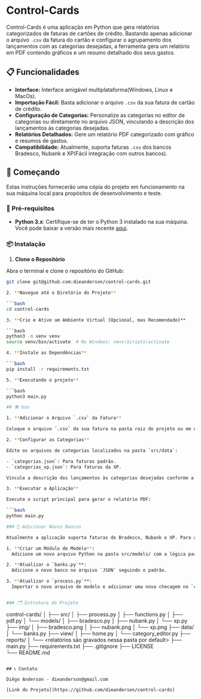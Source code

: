 # Control-Cards

Control-Cards é uma aplicação em Python que gera relatórios categorizados de faturas de cartões de crédito. Bastando apenas adicionar o arquivo `.csv` da fatura do cartão e configurar o agrupamento dos lançamentos com as categorias desejadas, a ferramenta gera um relatório em PDF contendo gráficos e um resumo detalhado dos seus gastos.

## 📋 Funcionalidades

- **Interface:** Interface amigável multiplataforma(Windows, Linux e MacOs).
- **Importação Fácil:** Basta adicionar o arquivo `.csv` da sua fatura de cartão de crédito.
- **Configuração de Categorias:** Personalize as categorias no editor de categorias ou diretamente no arquivo JSON, vinculando a descrição dos lançamentos às categorias desejadas.
- **Relatórios Detalhados:** Gere um relatório PDF categorizado com gráfico e resumos de gastos.
- **Compatibilidade:** Atualmente, suporta faturas `.csv` dos bancos Bradesco, Nubank e XP(Fácil integração com outros bancos).

## 🚀 Começando

Estas instruções fornecerão uma cópia do projeto em funcionamento na sua máquina local para propósitos de desenvolvimento e teste.

### 🔧 Pré-requisitos

- **Python 3.x**: Certifique-se de ter o Python 3 instalado na sua máquina. Você pode baixar a versão mais recente [aqui](https://www.python.org/downloads/).

### 📦 Instalação

1. **Clone o Repositório**

  Abra o terminal e clone o repositório do GitHub:

  ```bash
  git clone git@github.com:dieanderson/control-cards.git

2. **Navegue até o Diretório do Projeto**
  
  ```bash
  cd control-cards

3. **Crie e Ative um Ambiente Virtual (Opcional, mas Recomendado)**
  
  ```bash
  python3 -m venv venv
  source venv/bin/activate  # No Windows: venv\Scripts\activate

4. **Instale as Dependências**
  
  ```bash
  pip install -r requirements.txt

5. **Executando o projeto**
  
  ```bash
  python3 main.py

## 🛠 Uso

1. **Adicionar o Arquivo `.csv` da Fatura**
  
  Coloque o arquivo `.csv` da sua fatura na pasta raiz do projeto ou em um diretório de sua preferência.

2. **Configurar as Categorias**

  Edite os arquivos de categorias localizados na pasta `src/data`:

  - `categorias.json`: Para faturas padrão.
  - `categorias_xp.json`: Para faturas da XP.

  Vincule a descrição dos lançamentos às categorias desejadas conforme a estrutura JSON fornecida.

3. **Executar a Aplicação**

  Execute o script principal para gerar o relatório PDF:
  
  ```bash
  python main.py

### 📂 Adicionar Novos Bancos

  Atualmente a aplicação suporta faturas do Bradesco, Nubank e XP. Para adicionar suporte a novos bancos é só seguir os passos:

  1. **Criar um Módulo de Modelo**:
    Adicione um novo arquivo Python na pasta src/models/ com a lógica para processar o .csv do novo banco(verificar padrão já implementado nos arquivos existentes).
  
  2. **Atualizar o `banks.py`**:
    Adicione o novo banco no arquivo `JSON` seguindo o padrão.
  
  3. **Atualizar o `process.py`**:
    Importar o novo arquivo de modelo e adicionar uma nova checagem no `case` utilizando o código do banco.


### 🗂 Estrutura do Projeto

  ```
  control-cards/
  │
  ├── src/
  │   ├── process.py
  │   ├── functions.py
  │   ├── pdf.py
  │   └── models/
  │       ├── bradesco.py
  │       ├── nubank.py
  │       └── xp.py
  ├── img/
  │   ├── bradesco.png
  │   ├── nubank.png
  │   └── xp.png
  ├── data/
  │   └── banks.py
  ├── view/
  │   ├── home.py
  │   └── category_editor.py
  ├── reports/
  │   └── <relatórios são gravados nessa pasta por default>
  ├── main.py
  ├── requirements.txt
  ├── .gitignore 
  ├── LICENSE       
  └── README.md
  ```

## 📞 Contato

Diêgo Anderson - dieanderson@gmail.com

[Link do Projeto](https://github.com/dieanderson/control-cards)